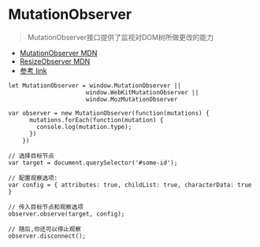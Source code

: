 # MutationObserver

> MutationObserver接口提供了监视对DOM树所做更改的能力

- [MutationObserver MDN](https://developer.mozilla.org/zh-CN/docs/Web/API/MutationObserver)
- [ResizeObserver MDN](https://developer.mozilla.org/zh-CN/docs/Web/API/ResizeObserver)
- [参考 link](https://juejin.im/post/5c26d01a6fb9a049b07d6ce2)

```JS
let MutationObserver = window.MutationObserver ||
                      window.WebKitMutationObserver ||
                      window.MozMutationObserver

var observer = new MutationObserver(function(mutations) {
      mutations.forEach(function(mutation) {
        console.log(mutation.type);
      })
    })

// 选择目标节点
var target = document.querySelector('#some-id');

// 配置观察选项:
var config = { attributes: true, childList: true, characterData: true }

// 传入目标节点和观察选项
observer.observe(target, config);

// 随后,你还可以停止观察
observer.disconnect();

```
